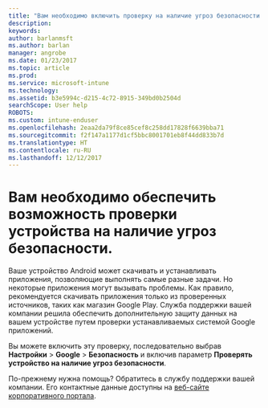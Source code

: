 ```yaml
---
title: "Вам необходимо включить проверку на наличие угроз безопасности | Документы Майкрософт"
description: 
keywords: 
author: barlanmsft
ms.author: barlan
manager: angrobe
ms.date: 01/23/2017
ms.topic: article
ms.prod: 
ms.service: microsoft-intune
ms.technology: 
ms.assetid: b3e5994c-d215-4c72-8915-349bd0b2504d
searchScope: User help
ROBOTS: 
ms.custom: intune-enduser
ms.openlocfilehash: 2eaa2da79f8ce85cef8c258dd17828f6639bba71
ms.sourcegitcommit: f2f147a1177d1cf5bbc8001701eb8f44dd833b7d
ms.translationtype: HT
ms.contentlocale: ru-RU
ms.lasthandoff: 12/12/2017
---
```

# <a name="you-need-to-make-your-device-able-to-scan-for-security-threats"></a>Вам необходимо обеспечить возможность проверки устройства на наличие угроз безопасности.

Ваше устройство Android может скачивать и устанавливать приложения, позволяющие выполнять самые разные задачи. Но некоторые приложения могут вызывать проблемы. Как правило, рекомендуется скачивать приложения только из проверенных источников, таких как магазин Google Play. Служба поддержки вашей компании решила обеспечить дополнительную защиту данных на вашем устройстве путем проверки устанавливаемых системой Google приложений.

Вы можете включить эту проверку, последовательно выбрав **Настройки** > **Google** > **Безопасность** и включив параметр **Проверять устройство на наличие угроз безопасности**.

По-прежнему нужна помощь? Обратитесь в службу поддержки вашей компании. Его контактные данные доступны на [веб-сайте корпоративного портала](https://portal.manage.microsoft.com#HelpDeskDialog).
